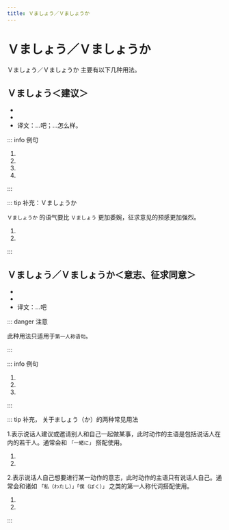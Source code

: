 ```yaml
---
title: Ｖましょう／Ｖましょうか
---
```


# Ｖましょう／Ｖましょうか

Ｖましょう／Ｖましょうか 主要有以下几种用法。

## Ｖましょう＜建议＞

- <grammer-content sentence="意义：用于建议对方与自己一起做某事，是**敬体形式**；" inline />
- <grammer-content sentence="接续：**动词的第一连用形(ます形去掉ます)** + ましょう；" inline />
- 译文：...吧；...怎么样。

::: info 例句

1. <grammer-content sentence="[今日/きょう]は[天安門/てんあんもん]に**[行/い]きましょう**。" trans='我们今天去天安门吧。' />
1. <grammer-content sentence="そうね、**そうしましょう**。" trans='是啊，那就这么办吧。' />
1. <grammer-content sentence="ここで[写真/しゃしん]を[一枚/いちまい]**[撮/と]りましょう**。" trans='在这儿拍张照片儿吧。' />
1. <grammer-content sentence="この[単語/たんご]の[意味/いみ]は[辞書/じしょ]で**[調/しら]べましょう**。" trans='在字典上查下这个单词的意思吧。' />

:::

::: tip 补充：Ｖましょうか

`Ｖましょうか` 的语气要比 `Ｖましょう` 更加委婉，征求意见的预感更加强烈。

<div class="bunpou-block">

  1. <grammer-content sentence="お[父/とう]さん、お[母/かあ]さん、タクシーで**[行/い]きましょうか**。" trans='爸妈，我们打车去吧。' />
  1. <grammer-content sentence="あそこの[喫茶店/きっさてん]でコーヒーを**[飲/の]みましょうか**。" trans='去那边的咖啡店喝杯咖啡吧。' />

</div>

:::

## Ｖましょう／Ｖましょうか＜意志、征求同意＞

- <grammer-content sentence="意义： **Ｖましょう** 表示说话人要进行某一动作的**意志**；而 **Ｖましょうか** 除了表示说话人的意志外，还含有征求对方同意的语气；" />
- <grammer-content sentence="接续：**动词的第一连用形(ます形去掉ます)** + ましょう／ましょうか。" />
- 译文：...吧

::: danger 注意

此种用法只适用于`第一人称语句`。

:::

::: info 例句

1. <grammer-content sentence="A: [電話/でんわ]し**ましょうか**。　" trans='A: 我给你打个电话吧。' />
   <grammer-content sentence="B: そうですね。じゃあ、[私/わたし]がし**ましょう**。" trans='B: 这样啊。那我来打给你吧。' />
1. <grammer-content sentence="A: [手伝/てつだ]い**ましょうか**。" trans='A: 需要帮忙么？' />
   <grammer-content sentence="B: すみません。お[願/ねが]いします。" trans='B: 不好意思，那就麻烦你了。' />
1. <grammer-content sentence="A: [案内/あんない]し**ましょうか**。" trans='A: 我来带路吧。' />
   <grammer-content sentence="B: いいえ、けっこうです。" trans='B: 不了，谢谢。' />

:::

::: tip 补充， 关于ましょう（か）的两种常见用法

1.表示说话人建议或邀请别人和自己一起做某事，此时动作的主语是包括说话人在内的若干人。通常会和 `「一緒に」` 搭配使用。

<div class="bunpou-block">

  1. <grammer-content sentence="[私/わたし]たちは[明日/あした][北京/ぺきん]に[行/い]くんですが、[王/おう]さんも**[一緒/いっしょ]に**[行/い]き**ましょうか**。" trans='我们明天要去北京，小王也一起去吧。' />
  1. <grammer-content sentence="**[一緒/いっしょ]に**[教室/きょうしつ]を[掃除/そうじ]**ましょう**。" trans='我们一起打扫教室吧。' />

</div>

2.表示说话人自己想要进行某一动作的意志，此时动作的主语只有说话人自己。通常会和诸如 `「私（わたし）」「僕（ぼく）」` 之类的第一人称代词搭配使用。

<div class="bunpou-block">

  1. <grammer-content sentence="[今日/きょう]は**[私/わたし]**が[晩/ばん]ご[飯/はん]を[作/つく]り**ましよう**。" trans='今天我来做晚饭吧。' />
  1. <grammer-content sentence="**[私/わたし]**が[書/か]き**ましょうか**。" trans='我来写吧。' />

</div>

<grammer-content sentence="区分两种用法的关键在于：**该动作到底是说话人和别人一起完成，还是说话人独自完成**。" />

:::
